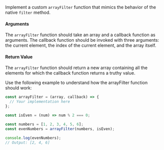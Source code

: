 Implement a custom `arrayFilter` function that mimics the behavior of the native `filter` method.

#### Arguments
The `arrayFilter` function should take an array and a callback function as arguments. The callback function should be invoked with three arguments: the current element, the index of the current element, and the array itself. 

#### Return Value
The `arrayFilter` function should return a new array containing all the elements for which the callback function returns a truthy value.

Use the following example to understand how the arrayFilter function should work:

```js index.js
const arrayFilter = (array, callback) => {
  // Your implementation here
};

const isEven = (num) => num % 2 === 0;

const numbers = [1, 2, 3, 4, 5, 6];
const evenNumbers = arrayFilter(numbers, isEven);

console.log(evenNumbers);
// Output: [2, 4, 6]
```
